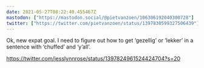 ```yaml
---
date: 2021-05-27T08:22:40.455467Z
mastodon: ["https://mastodon.social/@pietvanzoen/106306192040300728"]
twitter: ["https://twitter.com/pietvanzoen/status/1397830599327506439"]
---
```

Ok, new expat goal. I need to figure out how to get ‘gezellig’ or ‘lekker’ in a sentence with ‘chuffed’ and ‘y’all’. 

https://twitter.com/jesslynnrose/status/1397824961524424704?s=20
